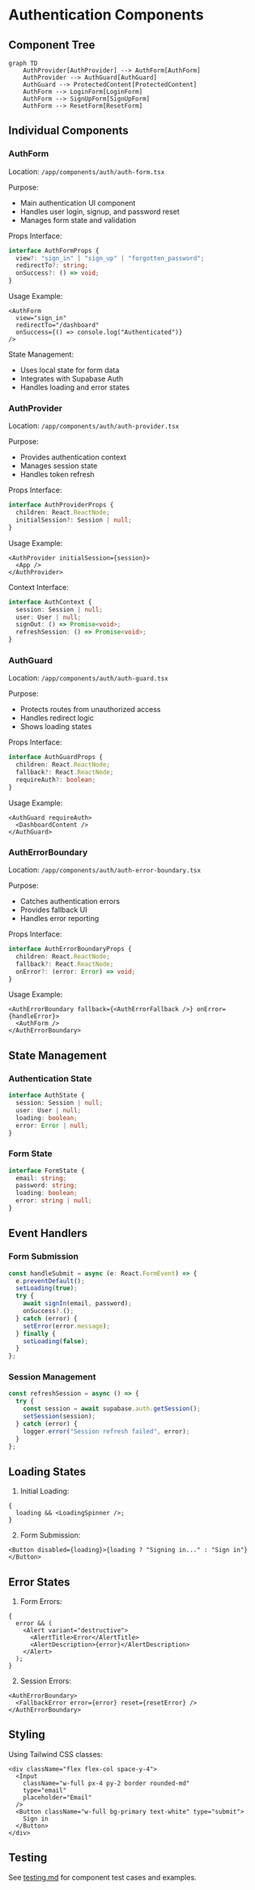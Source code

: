 # Authentication Components

## Component Tree

```mermaid
graph TD
    AuthProvider[AuthProvider] --> AuthForm[AuthForm]
    AuthProvider --> AuthGuard[AuthGuard]
    AuthGuard --> ProtectedContent[ProtectedContent]
    AuthForm --> LoginForm[LoginForm]
    AuthForm --> SignUpForm[SignUpForm]
    AuthForm --> ResetForm[ResetForm]
```

## Individual Components

### AuthForm

Location: `/app/components/auth/auth-form.tsx`

Purpose:

- Main authentication UI component
- Handles user login, signup, and password reset
- Manages form state and validation

Props Interface:

```typescript
interface AuthFormProps {
  view?: "sign_in" | "sign_up" | "forgotten_password";
  redirectTo?: string;
  onSuccess?: () => void;
}
```

Usage Example:

```tsx
<AuthForm
  view="sign_in"
  redirectTo="/dashboard"
  onSuccess={() => console.log("Authenticated")}
/>
```

State Management:

- Uses local state for form data
- Integrates with Supabase Auth
- Handles loading and error states

### AuthProvider

Location: `/app/components/auth/auth-provider.tsx`

Purpose:

- Provides authentication context
- Manages session state
- Handles token refresh

Props Interface:

```typescript
interface AuthProviderProps {
  children: React.ReactNode;
  initialSession?: Session | null;
}
```

Usage Example:

```tsx
<AuthProvider initialSession={session}>
  <App />
</AuthProvider>
```

Context Interface:

```typescript
interface AuthContext {
  session: Session | null;
  user: User | null;
  signOut: () => Promise<void>;
  refreshSession: () => Promise<void>;
}
```

### AuthGuard

Location: `/app/components/auth/auth-guard.tsx`

Purpose:

- Protects routes from unauthorized access
- Handles redirect logic
- Shows loading states

Props Interface:

```typescript
interface AuthGuardProps {
  children: React.ReactNode;
  fallback?: React.ReactNode;
  requireAuth?: boolean;
}
```

Usage Example:

```tsx
<AuthGuard requireAuth>
  <DashboardContent />
</AuthGuard>
```

### AuthErrorBoundary

Location: `/app/components/auth/auth-error-boundary.tsx`

Purpose:

- Catches authentication errors
- Provides fallback UI
- Handles error reporting

Props Interface:

```typescript
interface AuthErrorBoundaryProps {
  children: React.ReactNode;
  fallback?: React.ReactNode;
  onError?: (error: Error) => void;
}
```

Usage Example:

```tsx
<AuthErrorBoundary fallback={<AuthErrorFallback />} onError={handleError}>
  <AuthForm />
</AuthErrorBoundary>
```

## State Management

### Authentication State

```typescript
interface AuthState {
  session: Session | null;
  user: User | null;
  loading: boolean;
  error: Error | null;
}
```

### Form State

```typescript
interface FormState {
  email: string;
  password: string;
  loading: boolean;
  error: string | null;
}
```

## Event Handlers

### Form Submission

```typescript
const handleSubmit = async (e: React.FormEvent) => {
  e.preventDefault();
  setLoading(true);
  try {
    await signIn(email, password);
    onSuccess?.();
  } catch (error) {
    setError(error.message);
  } finally {
    setLoading(false);
  }
};
```

### Session Management

```typescript
const refreshSession = async () => {
  try {
    const session = await supabase.auth.getSession();
    setSession(session);
  } catch (error) {
    logger.error("Session refresh failed", error);
  }
};
```

## Loading States

1. Initial Loading:

```tsx
{
  loading && <LoadingSpinner />;
}
```

2. Form Submission:

```tsx
<Button disabled={loading}>{loading ? "Signing in..." : "Sign in"}</Button>
```

## Error States

1. Form Errors:

```tsx
{
  error && (
    <Alert variant="destructive">
      <AlertTitle>Error</AlertTitle>
      <AlertDescription>{error}</AlertDescription>
    </Alert>
  );
}
```

2. Session Errors:

```tsx
<AuthErrorBoundary>
  <FallbackError error={error} reset={resetError} />
</AuthErrorBoundary>
```

## Styling

Using Tailwind CSS classes:

```tsx
<div className="flex flex-col space-y-4">
  <Input
    className="w-full px-4 py-2 border rounded-md"
    type="email"
    placeholder="Email"
  />
  <Button className="w-full bg-primary text-white" type="submit">
    Sign in
  </Button>
</div>
```

## Testing

See [testing.md](./testing.md) for component test cases and examples.
